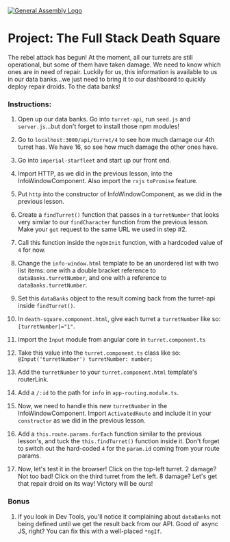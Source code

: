 [![General Assembly Logo](https://camo.githubusercontent.com/1a91b05b8f4d44b5bbfb83abac2b0996d8e26c92/687474703a2f2f692e696d6775722e636f6d2f6b6538555354712e706e67)](https://generalassemb.ly/education/web-development-immersive)

# Project: The **Full Stack** Death Square

The rebel attack has begun!  At the moment, all our turrets are still operational, but some of them have taken damage.  We need to know which ones are in need of repair.  Luckily for us, this information is available to us in our data banks...we just need to bring it to our dashboard to quickly deploy repair droids.  To the data banks!

### Instructions:

1. Open up our data banks.  Go into `turret-api`, run `seed.js` and `server.js`...but don't forget to install those npm modules!

2. Go to `localhost:3000/api/turret/4` to see how much damage our 4th turret has.  We have 16, so see how much damage the other ones have.

3. Go into `imperial-starfleet` and start up our front end.

4. Import HTTP, as we did in the previous lesson, into the InfoWindowComponent.  Also import the `rxjs` `toPromise` feature.

5. Put `http` into the constructor of InfoWindowComponent, as we did in the previous lesson.

6. Create a `findTurret()` function that passes in a `turretNumber` that looks very similar to our `findCharacter` function from the previous lesson.  Make your `get` request to the same URL we used in step #2.

7. Call this function inside the `ngOnInit` function, with a hardcoded value of `4` for now.

8. Change the `info-window.html` template to be an unordered list with two list items: one with a double bracket reference to `dataBanks.turretNumber`, and one with a reference to `dataBanks.turretNumber`.

9. Set this `dataBanks` object to the result coming back from the turret-api inside `findTurret()`.

10. In `death-square.component.html`, give each turret a `turretNumber` like so: `[turretNumber]="1"`.

11. Import the `Input` module from angular core in `turret.component.ts`

12. Take this value into the `turret.component.ts` class like so: `@Input('turretNumber') turretNumber: number;`

13.  Add the `turretNumber` to your `turret.component.html` template's routerLink.

14. Add a `/:id` to the path for `info` in `app-routing.module.ts`.

15. Now, we need to handle this new `turretNumber` in the InfoWindowComponent.  Import `ActivatedRoute` and include it in your `constructor` as we did in the previous lesson.

16. Add a `this.route.params.forEach` function similar to the previous lesson's, and tuck the `this.findTurret()` function inside it.  Don't forget to switch out the hard-coded `4` for the `param.id` coming from your route params.

17.  Now, let's test it in the browser!  Click on the top-left turret.  2 damage?  Not too bad!  Click on the third turret from the left.  8 damage?  Let's get that repair droid on its way!  Victory will be ours!

### Bonus

1. If you look in Dev Tools, you'll notice it complaining about `dataBanks` not being defined until we get the result back from our API.  Good ol' async JS, right?  You can fix this with a well-placed `*ngIf`.